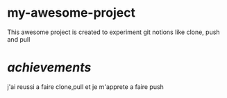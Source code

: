 # my-awesome-project
This awesome project is created to experiment git notions like clone, push and pull

# *achievements*
j'ai reussi a faire clone,pull  et je m'apprete  a faire push
